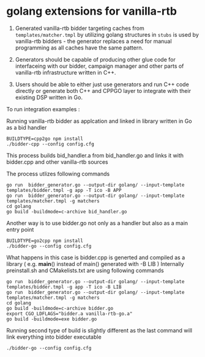 # golang extensions for vanilla-rtb

1. Generated vanilla-rtb bidder targeting caches from ```templates/matcher.tmpl``` by utilizing golang structures in ```stubs```  is used 
by vanilla-rtb bidders - the generator replaces a need for manual programming as all caches have the same pattern.

2. Generators should be capable of producing  other glue code for interfaceing with our bidder, campaign manager and  other parts of vanilla-rtb infrastructure written in C++.

3. Users should be able to either just use generators and run C++ code directly or generate both C++ and CPPGO layer to integrate with their existing DSP written in Go.

To run integration examples :

Running vanilla-rtb bidder as applcation and linked in library written in Go as a bid handler 
```
BUILDTYPE=cpp2go npm install
./bidder-cpp --config config.cfg 
```

This process builds bid_handler.a from bid_handler.go and links it with bidder.cpp and other vanilla-rtb sources 


The process utlizes following commands  

```
go run  bidder_generator.go --output-dir golang/ --input-template templates/bidder.tmpl -g app -T ico -B APP 
go run  bidder_generator.go --output-dir golang/ --input-template templates/matcher.tmpl -g matchers
cd golang
go build -buildmode=c-archive bid_handler.go

```

Another way is to use bidder.go not only  as a handler but also as a main entry point 
```
BUILDTYPE=go2cpp npm install
./bidder-go --config config.cfg 
```

What happens in this case is bidder.cpp is generted and compiled as a library ( e.g. __main__() instead of main() generated with -B LIB )
Internally preinstall.sh and CMakelists.txt are using following commands
```
go run  bidder_generator.go --output-dir golang/ --input-template templates/bidder.tmpl -g app -T ico -B LIB
go run  bidder_generator.go --output-dir golang/ --input-template templates/matcher.tmpl -g matchers
cd golang
go build -buildmode=c-archive bidder.go
export CGO_LDFLAGS="bidder.a vanilla-rtb-go.a"
go build -buildmode=exe bidder.go
```

Running second type of build is slightly different as the last command will link everything into bidder executable 

```
./bidder-go --config config.cfg 
```

